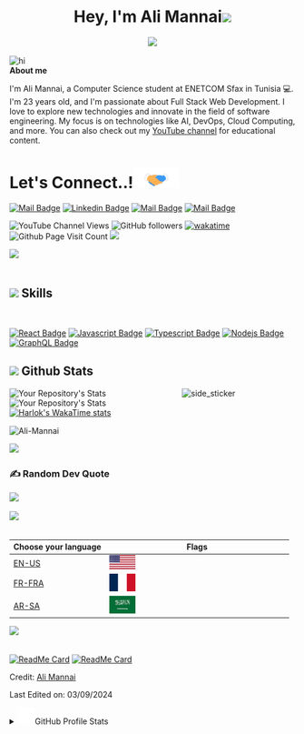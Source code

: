 <h1 align="center"><b>Hey, I'm Ali Mannai</b><img src="https://media.giphy.com/media/hvRJCLFzcasrR4ia7z/giphy.gif" width="35"></h1>
<p align="center">
  <a href="https://github.com/DenverCoder1/readme-typing-svg"><img src="https://readme-typing-svg.herokuapp.com?font=Time+New+Roman&color=cyan&size=25&center=true&vCenter=true&width=600&height=100&lines=Hey!+It's+Ali+Mannai..&hearts;++;Self-taught+Full+Stack+Web+Developer,;Software-Engineer,;Love+to+learn+new+stuffs..<3"></a>
</p>

<!--  Ceci mon Avatar-->
<img title="My Avatar" align="left" src="assets/images/Ali.png" width="500px" alt="hi">

**About me**

I'm Ali Mannai, a Computer Science student at ENETCOM Sfax in Tunisia 💻. I'm 23 years old, and I'm passionate about Full Stack Web Development. I love to explore new technologies and innovate in the field of software engineering. My focus is on technologies like AI, DevOps, Cloud Computing, and more. You can also check out my [YouTube channel](https://www.youtube.com/c/Ali-Mannai) for educational content.

# <b> Let's Connect..!</b><img src="https://github.com/0xAbdulKhalid/0xAbdulKhalid/raw/main/assets/mdImages/handshake.gif" width="80">

[![Mail Badge](https://img.shields.io/badge/-Ali-Mannai-e74c3c?style=flat&labelColor=e74c3c&logo=youtube&logoColor=white)](https://www.youtube.com/c/Ali-Mannai) 
[![Linkedin Badge](https://img.shields.io/badge/-Ali-Mannai-0e76a8?style=flat&labelColor=0e76a8&logo=linkedin&logoColor=white)](https://www.linkedin.com/in/ali-mannai/) 
[![Mail Badge](https://img.shields.io/badge/-@Ali-Mannai-e84393?style=flat&labelColor=e84393&logo=instagram&logoColor=white)](https://www.instagram.com/Ali-Mannai/)
[![Mail Badge](https://img.shields.io/badge/-Ali-Mannai-c0392b?style=flat&labelColor=c0392b&logo=gmail&logoColor=white)](mailto:ali.mannai@gmail.com)

<!-- YouTube Channel Views /GitHub followers /visitors/Age  -->
![YouTube Channel Views](https://img.shields.io/youtube/channel/views/UC7tdKHWp7O-hWY_vpd8qBUw?style=social)
![GitHub followers](https://img.shields.io/github/followers/Ali-Mannai?style=social)
[![wakatime](https://wakatime.com/badge/user/c0a37276-8396-4881-b56d-232ffd4059dc/project/2c199d38-84a2-4054-9b13-a685f16d5160.svg)](https://wakatime.com/badge/user/c0a37276-8396-4881-b56d-232ffd4059dc/project/2c199d38-84a2-4054-9b13-a685f16d5160)
![Github Page Visit Count](https://komarev.com/ghpvc/?username=Ali-Mannai)
<img src="https://img.shields.io/badge/Age-23-blue" />

<!-- Ligne  -->
<img src="https://user-images.githubusercontent.com/73097560/115834477-dbab4500-a447-11eb-908a-139a6edaec5c.gif"><br><br>

<!-- Skills -->
## <img src="https://media2.giphy.com/media/QssGEmpkyEOhBCb7e1/giphy.gif?cid=ecf05e47a0n3gi1bfqntqmob8g9aid1oyj2wr3ds3mg700bl&rid=giphy.gif" width="25"><b> Skills</b>
<br>

[![React Badge](https://img.shields.io/badge/-React-61DBFB?style=for-the-badge&labelColor=black&logo=react&logoColor=61DBFB)](#) [![Javascript Badge](https://img.shields.io/badge/-Javascript-F0DB4F?style=for-the-badge&labelColor=black&logo=javascript&logoColor=F0DB4F)](#) [![Typescript Badge](https://img.shields.io/badge/-Typescript-007acc?style=for-the-badge&labelColor=black&logo=typescript&logoColor=007acc)](#) [![Nodejs Badge](https://img.shields.io/badge/-Nodejs-3C873A?style=for-the-badge&labelColor=black&logo=node.js&logoColor=3C873A)](#) [![GraphQL Badge](https://img.shields.io/badge/-GraphQl-e535ab?style=for-the-badge&labelColor=black&logo=node.js&logoColor=e535ab)](#)

<!-- Github Stats -->
## <img src="https://media.giphy.com/media/iY8CRBdQXODJSCERIr/giphy.gif" width="35"><b> Github Stats </b>
<img align="right" width=200px height=200px alt="side_sticker" src="https://media.giphy.com/media/TEnXkcsHrP4YedChhA/giphy.gif" />

![Your Repository's Stats](https://github-readme-stats.vercel.app/api/top-langs/?username=Ali-Mannai&show_icons=true&locale=en&layout=compact&langs_count=50&theme=algolia)
![Your Repository's Stats](https://github-readme-stats.vercel.app/api?username=Ali-Mannai&show_icons=true&theme=radical)
[![Harlok's WakaTime stats](https://github-readme-stats.vercel.app/api/wakatime?username=Ali-Mannai)](https://github.com/anuraghazra/github-readme-stats)
<p><img align="center" src="https://github-readme-streak-stats.herokuapp.com/?user=Ali-Mannai&&theme=algolia" alt="Ali-Mannai" /></p>

![](https://github-readme-activity-graph.vercel.app/graph?username=Ali-Mannai&theme=react)

### ✍️ Random Dev Quote
![](https://quotes-github-readme.vercel.app/api?type=horizontal&theme=radical)

<img src="https://user-images.githubusercontent.com/73097560/115834477-dbab4500-a447-11eb-908a-139a6edaec5c.gif"><br><br>

<div align="center" >

| Choose your language         | Flags                                                                                                              |
| -------------------------- | ------------------------------------------------------------------------------------------------------------------------ |
| [EN-US](./README.md)       | <img width="15%" alt="Node4Devs Logo" title="United States Flag (USA)" src="./assets/images/flags/USA.png" /> |
| [FR-FRA](./README-FR-FRA.md) | <img width="15%" alt="Node4Devs Logo" title="France Flag (FR)" src="./assets/images/flags/France.png" />        |
| [AR-SA](./README-AR-SA.md) | <img width="15%" alt="Node4Devs Logo" title="Saudi Flag (SA)" src="./assets/images/flags/saudi_ arabia.jpg" />        |

</div>

<img src="https://user-images.githubusercontent.com/73097560/115834477-dbab4500-a447-11eb-908a-139a6edaec5c.gif"><br><br>

[![ReadMe Card](https://github-readme-stats.vercel.app/api/pin/?username=Ali-Mannai&repo=PFA-Automatisation_Campagne_Sms-Email-FrontendReact&theme=react)](https://github.com/Ali-Mannai/PFA-Automatisation_Campagne_Sms-Email-FrontendReact)
[![ReadMe Card](https://github-readme-stats.vercel.app/api/pin/?username=Ali-Mannai&repo=PFA-Automatisation_Campagne_Sms-Email-BackendExpress&theme=react)](https://github.com/Ali-Mannai/PFA-Automatisation_Campagne_Sms-Email-BackendExpress)

Credit: [Ali Mannai](https://github.com/Ali-Mannai)

Last Edited on: 03/09/2024
<details> 
  <summary>  <img src="./assets/giphy.gif" width="30px" alt="Git"/>GitHub Profile Stats </summary>
  <div>
  <samp>
      <br/>
            <p align="center">
      </p>
        <p align="center">
          <a href="https://github.com/Ali-Mannai/">
          <img width="45%" src="https://github-readme-stats.vercel.app/api?username=Ali-Mannai&show_icons=true&count_private=true&hide=prs&hide_title=true&hide_border=true&include_all_commits=true&theme=radical" alt="Ali's github stats" />
          </a>
          </p>
  </samp>
</div>
</details>

